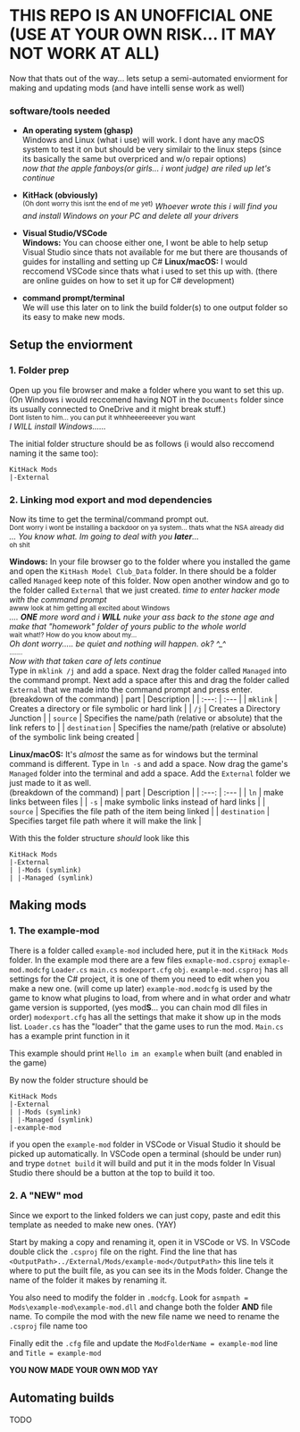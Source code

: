 # THIS REPO IS AN UNOFFICIAL ONE (USE AT YOUR OWN RISK... IT MAY NOT WORK AT ALL)
Now that thats out of the way... lets setup a semi-automated enviorment for making and updating mods (and have intelli sense work as well)


### software/tools needed
* **An operating system (ghasp)**<br/>
    Windows and Linux (what i use) will work.
    I dont have any macOS system to test it on but should be very similair to the linux steps (since its basically the same but overpriced and w/o repair options)<br/>
    *now that the apple fanboys(or girls... i wont judge) are riled up let's continue*

* **KitHack (obviously)**<br/>
    <sup>(Oh dont worry this isnt the end of me yet)</sup>
    *Whoever wrote this i will find you and install Windows on your PC and delete all your drivers*

* **Visual Studio/VSCode**<br/>
    **Windows:** You can choose either one, I wont be able to help setup Visual Studio since thats not available for me but there are thousands of guides for installing and setting up C#
    **Linux/macOS:** I would reccomend VSCode since thats what i used to set this up with. (there are online guides on how to set it up for C# development)

* **command prompt/terminal**</br>
    We will use this later on to link the build folder(s) to one output folder so its easy to make new mods.


## Setup the enviorment

### 1. Folder prep
Open up you file browser and make a folder where you want to set this up.
(On Windows i would reccomend having NOT in the `Documents` folder since its usually connected to OneDrive and it might break stuff.)<br/>
<sup>Dont listen to him... you can put it whhheeereeever you want</sup><br/>
*I WILL install Windows......*

The initial folder structure should be as follows (i would also reccomend naming it the same too):
```
KitHack Mods
|-External
```

### 2. Linking mod export and mod dependencies
Now its time to get the terminal/command prompt out.<br/>
<sup>Dont worry i wont be installing a backdoor on ya system... thats what the NSA already did</sup><br/>
_... You know what. Im going to deal with you **later**..._<br/>
<sup>oh shit</sup>

**Windows:** In your file browser go to the folder where you installed the game and open the `KitHash Model Club_Data` folder.
    In there should be a folder called `Managed` keep note of this folder.
    Now open another window and go to the folder called `External` that we just created.
    *time to enter hacker mode with the command prompt*<br/>
    <sup>awww look at him getting all excited about Windows</sup><br/>
    _.... **ONE** more word and i **WILL** nuke your ass back to the stone age and make that "homework" folder of yours public to the whole world_<br/>
    <sup>wait what!? How do you know about my...</sup><br/>
    _Oh dont worry..... be quiet and nothing will happen. ok? ^\_^_<br/>
    <sup>.......</sup><br/>
    _Now with that taken care of lets continue_<br/>
    Type in `mklink /j` and add a space.
    Next drag the folder called `Managed` into the command prompt. 
    Next add a space after this and drag the folder called `External` that we made into the command prompt and press enter.
    <br/>
    (breakdown of the command)
    | part | Description |
    | :---: | :--- |
    | `mklink` | Creates a directory or file symbolic or hard link |
    | `/j` | Creates a Directory Junction |
    | `source` | Specifies the name/path (relative or absolute) that the link refers to |
    | `destination` | Specifies the name/path (relative or absolute) of the symbolic link being created |

**Linux/macOS:** It's _almost_ the same as for windows but the terminal command is different.
    Type in `ln -s` and add a space.
    Now drag the game's `Managed` folder into the terminal and add a space.
    Add the `External` folder we just made to it as well.
    <br/>
    (breakdown of the command)
    | part | Description |
    | :---: | :--- |
    | `ln` | make links between files |
    | `-s` | make symbolic links instead of hard links |
    | `source` | Specifies the file path of the item being linked |
    | `destination` | Specifies target file path where it will make the link |

With this the folder structure _should_ look like this
```
KitHack Mods
|-External
| |-Mods (symlink)
| |-Managed (symlink)
```

## Making mods

### 1. The example-mod
There is a folder called `example-mod` included here, put it in the `KitHack Mods` folder.
In the example mod there are a few files `exmaple-mod.csproj`  `exmaple-mod.modcfg`  `Loader.cs`  `main.cs`  `modexport.cfg`  `obj`.
`example-mod.csproj` has all settings for the C# project, it is one of them you need to edit when you make a new one. (will come up later)
`example-mod.modcfg` is used by the game to know what plugins to load, from where and in what order and whatr game version is supported, (yes mod**S**... you can chain mod dll files in order)
`modexport.cfg` has all the settings that make it show up in the mods list.
`Loader.cs` has the "loader" that the game uses to run the mod.
`Main.cs` has a example print function in it

This example should print `Hello im an example` when built (and enabled in the game)

By now the folder structure should be
```
KitHack Mods
|-External
| |-Mods (symlink)
| |-Managed (symlink)
|-example-mod
```
if you open the `example-mod` folder in VSCode or Visual Studio it should be picked up automatically.
In VSCode open a terminal (should be under run) and trype `dotnet build` it will build and put it in the mods folder
In Visual Studio there should be a button at the top to build it too.

### 2. A "NEW" mod
Since we export to the linked folders we can just copy, paste and edit this template as needed to make new ones. (YAY)

Start by making a copy and renaming it, open it in VSCode or VS.
In VSCode double click the `.csproj` file on the right.
Find the line that has `<OutputPath>../External/Mods/example-mod</OutputPath>` this line tels it where to put the built file, as you can see its in the Mods folder.
Change the name of the folder it makes by renaming it.

You also need to modify the folder in `.modcfg`.
Look for `asmpath = Mods\example-mod\example-mod.dll` and change both the folder **AND** file name.
To compile the mod with the new file name we need to rename the `.csproj` file name too

Finally edit the `.cfg` file and update the `ModFolderName = example-mod` line and `Title = example-mod`

**YOU NOW MADE YOUR OWN MOD YAY**

## Automating builds
TODO
